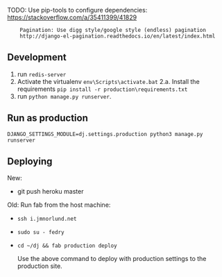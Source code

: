
TODO:
        Use pip-tools to configure dependencies:
        https://stackoverflow.com/a/35411399/41829


        Pagination: Use digg style/google style (endless) pagination
        http://django-el-pagination.readthedocs.io/en/latest/index.html

## Development
1. run `redis-server`
2. Activate the virtualenv `env\Scripts\activate.bat`
2.a. Install the requirements `pip install -r production\requirements.txt`
3. run `python manage.py runserver`.

## Run as production
`DJANGO_SETTINGS_MODULE=dj.settings.production python3 manage.py runserver`

## Deploying
New:
- git push heroku master

Old:
Run fab from the host machine:

- `ssh i.jmnorlund.net`
- `sudo su - fedry`
- `cd ~/dj && fab production deploy`


   Use the above command to deploy with production settings to the production site.
